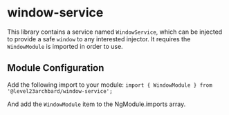 # window-service

This library contains a service named `WindowService`, which can be injected to provide a safe `window` to any interested injector. It requires the `WindowModule` is imported in order to use.

## Module Configuration

Add the following import to your module:
`import { WindowModule } from '@level23archbard/window-service';`

And add the `WindowModule` item to the NgModule.imports array.
